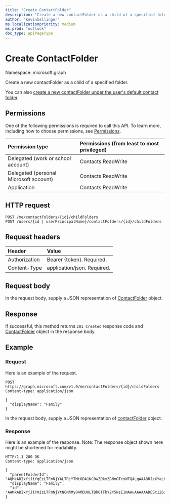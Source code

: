 ```yaml
---
title: "Create ContactFolder"
description: "Create a new contactFolder as a child of a specified folder. "
author: "kevinbellinger"
ms.localizationpriority: medium
ms.prod: "outlook"
doc_type: apiPageType
---
```


# Create ContactFolder

Namespace: microsoft.graph

Create a new contactFolder as a child of a specified folder. 

You can also [create a new contactFolder under the user's default contact folder](user-post-contactfolders.md).
## Permissions
One of the following permissions is required to call this API. To learn more, including how to choose permissions, see [Permissions](/graph/permissions-reference).

|Permission type      | Permissions (from least to most privileged)              |
|:--------------------|:---------------------------------------------------------|
|Delegated (work or school account) | Contacts.ReadWrite    |
|Delegated (personal Microsoft account) | Contacts.ReadWrite    |
|Application | Contacts.ReadWrite |

## HTTP request
<!-- { "blockType": "ignored" } -->
```http
POST /me/contactFolders/{id}/childFolders
POST /users/{id | userPrincipalName}/contactFolders/{id}/childFolders
```
## Request headers
| Header       | Value |
|:---------------|:--------|
| Authorization  | Bearer {token}. Required.  |
| Content-Type  | application/json. Required.  |

## Request body
In the request body, supply a JSON representation of [ContactFolder](../resources/contactfolder.md) object.

## Response

If successful, this method returns `201 Created` response code and [ContactFolder](../resources/contactfolder.md) object in the response body.

## Example
### Request
Here is an example of the request.

<!-- {
  "blockType": "request",
  "name": "create_contactfolder_from_contactfolder"
}-->
```http
POST https://graph.microsoft.com/v1.0/me/contactFolders/{id}/childFolders
Content-type: application/json

{
  "displayName": "Family"
}
```


In the request body, supply a JSON representation of [contactFolder](../resources/contactfolder.md) object.
### Response
Here is an example of the response. Note: The response object shown here might be shortened for readability.
<!-- {
  "blockType": "response",
  "truncated": true,
  "@odata.type": "microsoft.graph.contactFolder"
} -->
```http
HTTP/1.1 200 OK
Content-type: application/json

{
  "parentFolderId": "AQMkADIxYjJiYgEzLTFmNjYALTRjYTMtODA1NC0wZDkxZGNmOTcxNTQALgAAA8RJzXYaLKZPlmn0ge0edZkBADa3qi2IMXRNg6RwQSHe_F8AAAIBDgAAAA==",
  "displayName": "Family",
  "id": "AAMkADIxYjJiYmIzLTFmNjYtNGNhMy04MDU0LTBkOTFkY2Y5NzE1NAAuAAAAAADESc12GiymT5Zp9IHtHnWZAQA2t6otiDF0TYOkcEEh3vhfAAAGgUC1AAA="
}
```

<!-- uuid: 8fcb5dbc-d5aa-4681-8e31-b001d5168d79
2015-10-25 14:57:30 UTC -->
<!-- {
  "type": "#page.annotation",
  "description": "Create ContactFolder",
  "keywords": "",
  "section": "documentation",
  "tocPath": "",
  "suppressions": [
  ]
}-->

